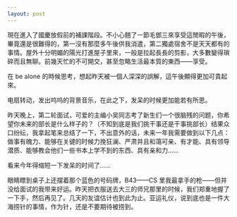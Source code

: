 ```yaml
---
layout: post
---
```


現在進入了國慶放假前的補課階段。不小心翹了一節毛鄧三來享受這閒暇的午後，畢竟還是很難得的，第一沒有那麼多午後供我消遣，第二獨處宿舍不是天天都有的事情。屋外十分明媚的陽光打進屋子里來，一般是拉起長長的剪影，大多數變得瑣碎而且無聊。前幾天忙的不可開交，甚至忽略生活最本質的東西——享受。

在 be alone 的時候思考，想起昨天被一個人深深的誤解，這午後顯得更加可貴起來。

电扇转动，发出呜呜的背景音乐，在此之下，发呆的时候更加能若有所思。

昨天晚上，第二轮面试，可爱的主编小吴同志考了新生们一个很脑残的问题，你希望你未来的部长是什么样子的？（不知到底是我们挑干事还是干事挑部长）结果众口纷纭，我拿起笔来总结了一下，不出意外的话，未来一年我需要做到以下几点：做事有魄力、能够在关键的时候力挽狂澜、严肃并且和蔼可亲、有才能、具有领导潜质、能够教会他们一些书本上学不到的东西、具有亲和力……

看来今年得缩短一下发呆的时间了……

眼睛瞟到桌子上还摆着那个蓝色的号码牌，B43——CS 里我最拿手的枪——但并没给面试的我带来好运。昨天把衣服送去大三的师兄那里的时候，我们郑重地握了一下手，然后再见了。几天的友谊估计也到此为止。亚运礼仪，说到底也是一件大海捞针的事情，作为针，还是不要期待被捞到。
